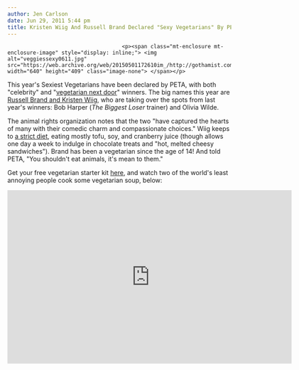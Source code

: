 ```yaml
---
author: Jen Carlson
date: Jun 29, 2011 5:44 pm
title: Kristen Wiig And Russell Brand Declared "Sexy Vegetarians" By PETA
---
```


	
										<p><span class="mt-enclosure mt-enclosure-image" style="display: inline;"> <img alt="veggiessexy0611.jpg" src="https://web.archive.org/web/20150501172610im_/http://gothamist.com/attachments/arts_jen/veggiessexy0611.jpg" width="640" height="409" class="image-none"> </span></p>

<p>This year&apos;s Sexiest Vegetarians have been declared by PETA, with both &quot;celebrity&quot; and &quot;<a href="https://web.archive.org/web/20150501172610/http://features.peta.org/sexy-veg-2011/Winners.aspx">vegetarian next door</a>&quot; winners. The big names this year are <a href="https://web.archive.org/web/20150501172610/http://features.peta.org/sexiest-Vegetarian-Celebrities-2011/Winners.aspx">Russell Brand and Kristen Wiig</a>, who are taking over the spots from last year&apos;s winners: Bob Harper (<em>The Biggest Loser</em> trainer) and Olivia Wilde. </p>

<p>The animal rights organization notes that the two &quot;have captured the hearts of many with their comedic charm and compassionate choices.&quot;  Wiig keeps to <a href="https://web.archive.org/web/20150501172610/http://www.womenshealthmag.com/life/kristen-wiig-interview">a strict diet</a>, eating mostly tofu, soy, and cranberry juice (though allows one day a week to indulge in chocolate treats and &quot;hot, melted cheesy sandwiches&quot;). Brand has been a vegetarian since the age of 14! And told PETA, &quot;You shouldn&apos;t eat animals, it&apos;s mean to them.&quot;</p>

<p>Get your free vegetarian starter kit <a href="https://web.archive.org/web/20150501172610/http://www.peta.org/living/vegetarian-living/free-vegetarian-starter-kit.aspx?c=psvc2011vsk">here</a>, and watch two of the world&apos;s least annoying people cook some vegetarian soup, below:</p>

<p><iframe width="640" height="390" src="https://web.archive.org/web/20150501172610if_/http://www.youtube.com/embed/nkOlHreerxk" frameborder="0" allowfullscreen></iframe></p>					
										
									
				